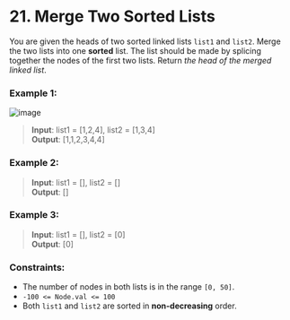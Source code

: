 # 21. Merge Two Sorted Lists

You are given the heads of two sorted linked lists ```list1``` and ```list2```.
Merge the two lists into one **sorted** list. The list should be made by splicing together the nodes of the first two lists.
Return *the head of the merged linked list*.

### Example 1:
![image](https://github.com/Alcan11/LeetCode/assets/136193455/3eff86e7-6a3f-46eb-9c8a-15b1216093db)

>**Input**: list1 = [1,2,4], list2 = [1,3,4]<br>
>**Output**: [1,1,2,3,4,4]

### Example 2:

>**Input**: list1 = [], list2 = []<br>
>**Output**: []

### Example 3:

>**Input**: list1 = [], list2 = [0]<br>
>**Output**: [0]


### Constraints:
* The number of nodes in both lists is in the range ```[0, 50]```.
* ```-100 <= Node.val <= 100```
* Both ```list1``` and ```list2``` are sorted in **non-decreasing** order.
